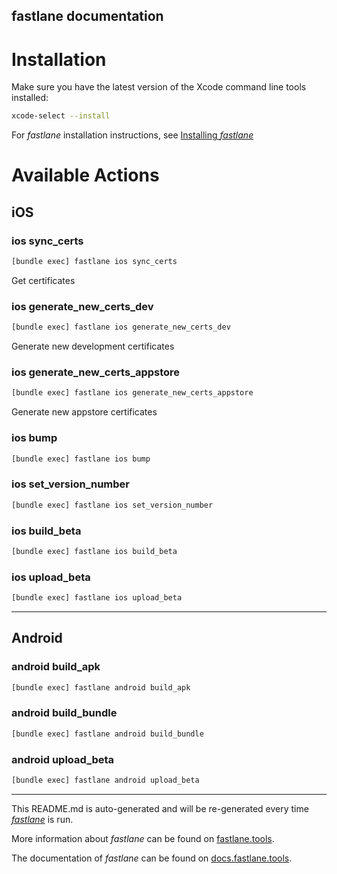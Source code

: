 ## fastlane documentation

# Installation

Make sure you have the latest version of the Xcode command line tools installed:

```sh
xcode-select --install
```

For _fastlane_ installation instructions, see [Installing _fastlane_](https://docs.fastlane.tools/#installing-fastlane)

# Available Actions

## iOS

### ios sync_certs

```sh
[bundle exec] fastlane ios sync_certs
```

Get certificates

### ios generate_new_certs_dev

```sh
[bundle exec] fastlane ios generate_new_certs_dev
```

Generate new development certificates

### ios generate_new_certs_appstore

```sh
[bundle exec] fastlane ios generate_new_certs_appstore
```

Generate new appstore certificates

### ios bump

```sh
[bundle exec] fastlane ios bump
```

### ios set_version_number

```sh
[bundle exec] fastlane ios set_version_number
```

### ios build_beta

```sh
[bundle exec] fastlane ios build_beta
```

### ios upload_beta

```sh
[bundle exec] fastlane ios upload_beta
```

---

## Android

### android build_apk

```sh
[bundle exec] fastlane android build_apk
```

### android build_bundle

```sh
[bundle exec] fastlane android build_bundle
```

### android upload_beta

```sh
[bundle exec] fastlane android upload_beta
```

---

This README.md is auto-generated and will be re-generated every time [_fastlane_](https://fastlane.tools) is run.

More information about _fastlane_ can be found on [fastlane.tools](https://fastlane.tools).

The documentation of _fastlane_ can be found on [docs.fastlane.tools](https://docs.fastlane.tools).

